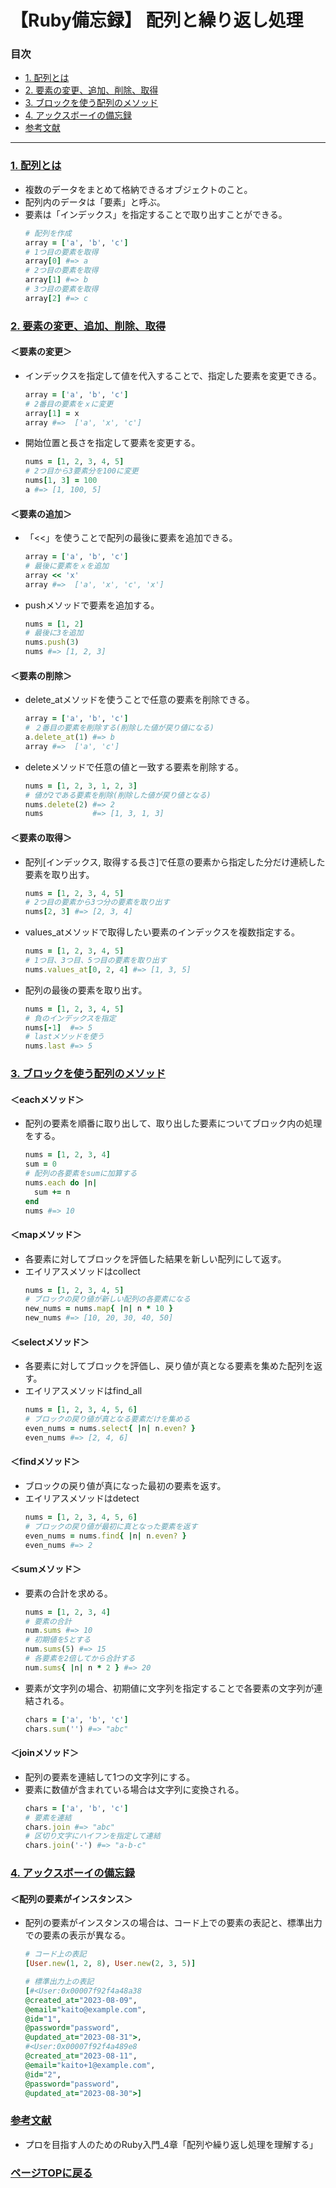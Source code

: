 # 【Ruby備忘録】 配列と繰り返し処理<a id="index" href="#index"></a>

### 目次
- [1. 配列とは](#section1)
- [2. 要素の変更、追加、削除、取得](#section2)
- [3. ブロックを使う配列のメソッド](#section3)
- [4. アックスボーイの備忘録](#section4)
- [参考文献](#section5)
---------
### <a id="section1" href="#section1">1. 配列とは</a>  
- 複数のデータをまとめて格納できるオブジェクトのこと。
- 配列内のデータは「要素」と呼ぶ。
- 要素は「インデックス」を指定することで取り出すことができる。
  ```ruby
  # 配列を作成
  array = ['a', 'b', 'c']
  # 1つ目の要素を取得
  array[0] #=> a
  # 2つ目の要素を取得
  array[1] #=> b
  # 3つ目の要素を取得
  array[2] #=> c
  ```

### <a id="section2" href="#section2">2. 要素の変更、追加、削除、取得</a> 
#### ＜要素の変更＞
- インデックスを指定して値を代入することで、指定した要素を変更できる。
  ```ruby
  array = ['a', 'b', 'c']
  # 2番目の要素をｘに変更
  array[1] = x 
  array #=>  ['a', 'x', 'c']
  ```
- 開始位置と長さを指定して要素を変更する。
  ```ruby
  nums = [1, 2, 3, 4, 5]
  # 2つ目から3要素分を100に変更
  nums[1, 3] = 100
  a #=> [1, 100, 5]
  ```
#### ＜要素の追加＞
- 「<<」を使うことで配列の最後に要素を追加できる。
  ```ruby
  array = ['a', 'b', 'c']
  # 最後に要素をｘを追加
  array << 'x'
  array #=>  ['a', 'x', 'c', 'x']
  ```
- pushメソッドで要素を追加する。
  ```ruby
  nums = [1, 2]
  # 最後に3を追加
  nums.push(3)
  nums #=> [1, 2, 3]
  ```
#### ＜要素の削除＞
- delete_atメソッドを使うことで任意の要素を削除できる。
  ```ruby
  array = ['a', 'b', 'c']
  # ２番目の要素を削除する(削除した値が戻り値になる)
  a.delete_at(1) #=> b
  array #=>  ['a', 'c']
  ```
- deleteメソッドで任意の値と一致する要素を削除する。
  ```ruby
  nums = [1, 2, 3, 1, 2, 3]
  # 値が2である要素を削除(削除した値が戻り値となる)
  nums.delete(2) #=> 2
  nums           #=> [1, 3, 1, 3]
  ```
#### ＜要素の取得＞
- 配列[インデックス, 取得する長さ]で任意の要素から指定した分だけ連続した要素を取り出す。
  ```ruby
  nums = [1, 2, 3, 4, 5]
  # 2つ目の要素から3つ分の要素を取り出す
  nums[2, 3] #=> [2, 3, 4]
  ```
- values_atメソッドで取得したい要素のインデックスを複数指定する。
  ```ruby
  nums = [1, 2, 3, 4, 5]
  # 1つ目、3つ目、5つ目の要素を取り出す
  nums.values_at[0, 2, 4] #=> [1, 3, 5]
  ```
- 配列の最後の要素を取り出す。
  ```ruby
  nums = [1, 2, 3, 4, 5]
  # 負のインデックスを指定
  nums[-1]  #=> 5
  # lastメソッドを使う
  nums.last #=> 5
  ```

### <a id="section3" href="#section3">3. ブロックを使う配列のメソッド</a>
#### ＜eachメソッド＞
- 配列の要素を順番に取り出して、取り出した要素についてブロック内の処理をする。
  ```ruby
  nums = [1, 2, 3, 4]
  sum = 0
  # 配列の各要素をsumに加算する
  nums.each do |n|
    sum += n
  end
  nums #=> 10
  ```
#### ＜mapメソッド＞
- 各要素に対してブロックを評価した結果を新しい配列にして返す。
- エイリアスメソッドはcollect
  ```ruby
  nums = [1, 2, 3, 4, 5]
  # ブロックの戻り値が新しい配列の各要素になる
  new_nums = nums.map{ |n| n * 10 }
  new_nums #=> [10, 20, 30, 40, 50]
  ```
#### ＜selectメソッド＞
- 各要素に対してブロックを評価し、戻り値が真となる要素を集めた配列を返す。
- エイリアスメソッドはfind_all
  ```ruby
  nums = [1, 2, 3, 4, 5, 6]
  # ブロックの戻り値が真となる要素だけを集める
  even_nums = nums.select{ |n| n.even? }
  even_nums #=> [2, 4, 6]
  ```
#### ＜findメソッド＞
- ブロックの戻り値が真になった最初の要素を返す。
- エイリアスメソッドはdetect
  ```ruby
  nums = [1, 2, 3, 4, 5, 6]
  # ブロックの戻り値が最初に真となった要素を返す
  even_nums = nums.find{ |n| n.even? }
  even_nums #=> 2
  ```
#### ＜sumメソッド＞
- 要素の合計を求める。
  ```ruby
  nums = [1, 2, 3, 4]
  # 要素の合計
  num.sums #=> 10
  # 初期値を5とする
  num.sums(5) #=> 15
  # 各要素を2倍してから合計する
  num.sums{ |n| n * 2 } #=> 20
  ```
- 要素が文字列の場合、初期値に文字列を指定することで各要素の文字列が連結される。
  ```ruby
  chars = ['a', 'b', 'c']
  chars.sum('') #=> "abc"
  ```
#### ＜joinメソッド＞
- 配列の要素を連結して1つの文字列にする。
- 要素に数値が含まれている場合は文字列に変換される。
  ```ruby
  chars = ['a', 'b', 'c']
  # 要素を連結
  chars.join #=> "abc"
  # 区切り文字にハイフンを指定して連結
  chars.join('-') #=> "a-b-c"
  ```

### <a id="section4" href="#section4">4. アックスボーイの備忘録</a>
#### ＜配列の要素がインスタンス＞
- 配列の要素がインスタンスの場合は、コード上での要素の表記と、標準出力での要素の表示が異なる。
  ```ruby
  # コード上の表記
  [User.new(1, 2, 8), User.new(2, 3, 5)]

  # 標準出力上の表記
  [#<User:0x00007f92f4a48a38
  @created_at="2023-08-09",
  @email="kaito@example.com",
  @id="1",
  @password="password",
  @updated_at="2023-08-31">,
  #<User:0x00007f92f4a489e8
  @created_at="2023-08-11",
  @email="kaito+1@example.com",
  @id="2",
  @password="password",
  @updated_at="2023-08-30">]
  ```

### <a id="section5" href="#section5">参考文献</a>
- プロを目指す人のためのRuby入門_4章「配列や繰り返し処理を理解する」

### [ページTOPに戻る](#index)
